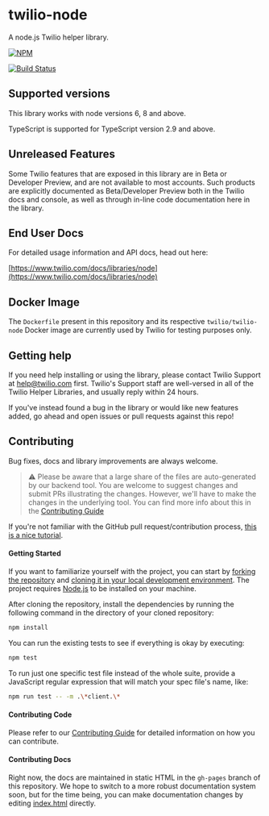 # twilio-node

A node.js Twilio helper library.

[![NPM](https://nodei.co/npm/twilio.png?downloads=true&stars=true)](https://nodei.co/npm/twilio/)

[![Build Status](https://travis-ci.org/twilio/twilio-node.svg?branch=master)](https://travis-ci.org/twilio/twilio-node)

## Supported versions

This library works with node versions 6, 8 and above.

TypeScript is supported for TypeScript version 2.9 and above.

## Unreleased Features

Some Twilio features that are exposed in this library are in Beta or Developer
Preview, and are not available to most accounts. Such products are explicitly
documented as Beta/Developer Preview both in the Twilio docs and console, as well
as through in-line code documentation here in the library.

## End User Docs

For detailed usage information and API docs, head out here:

[https://www.twilio.com/docs/libraries/node](https://www.twilio.com/docs/libraries/node)

## Docker Image

The `Dockerfile` present in this repository and its respective `twilio/twilio-node` Docker image are currently used by Twilio for testing purposes only.

## Getting help

If you need help installing or using the library, please contact Twilio Support at help@twilio.com first. Twilio's Support staff are well-versed in all of the Twilio Helper Libraries, and usually reply within 24 hours.

If you've instead found a bug in the library or would like new features added, go ahead and open issues or pull requests against this repo!

## Contributing

Bug fixes, docs and library improvements are always welcome. 

> ⚠️ Please be aware that a large share of the files are auto-generated by our backend tool. You are welcome to suggest changes and submit PRs illustrating the changes. However, we'll have to make the changes in the underlying tool. You can find more info about this in the [Contributing Guide](CONTRIBUTING.md)

If you're not familiar with the GitHub pull request/contribution process, [this is a nice tutorial](http://gun.io/blog/how-to-github-fork-branch-and-pull-request/).

#### Getting Started
If you want to familiarize yourself with the project, you can start by [forking the repository](https://help.github.com/articles/fork-a-repo/) and [cloning it in your local development environment](https://help.github.com/articles/cloning-a-repository/). The project requires [Node.js](https://nodejs.org) to be installed on your machine.

After cloning the repository, install the dependencies by running the following command in the directory of your cloned repository:

```bash
npm install
```

You can run the existing tests to see if everything is okay by executing: 

```bash
npm test
```

To run just one specific test file instead of the whole suite, provide a JavaScript regular expression that will match your spec file's name, like:

```bash
npm run test -- -m .\*client.\*
```

#### Contributing Code

Please refer to our [Contributing Guide](CONTRIBUTING.md) for detailed information on how you can contribute.

#### Contributing Docs

Right now, the docs are maintained in static HTML in the `gh-pages` branch of this repository.  We hope to switch to a more robust documentation system soon, but for the time being, you can make documentation changes by editing [index.html](https://github.com/twilio/twilio-node/blob/gh-pages/index.html) directly.
